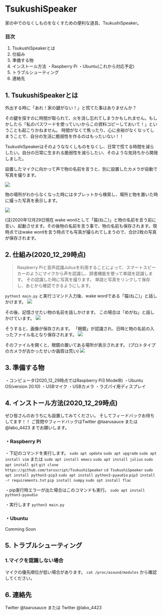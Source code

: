 
# TsukushiSpeaker
家の中でのなくしものをなくすための便利な道具、TsukushiSpeaker。

<!--
初期段階からSNS宣伝とかして、変更過程も発表する予定です。
作りたい最終形態と現在の状況を掲載します。
-->

### 目次
1. TsukushiSpeakerとは
2. 仕組み
3. 準備する物
4. インストール方法
・Raspberry Pi
・Ubuntu(これから対応予定)
5. トラブルシューティング
6. 連絡先

## 1. TsukushiSpeakerとは
<!-- 
全体像としてはこんな感じで作りたいんです。
理由としてはこうゆう感じです。
-->

外出する時に「あれ！家の鍵がない！」と慌てた事はありませんか？

その鍵を探すのに時間が取られて、火を消し忘れてしまうかもしれません。もしかしたら「私のパスワードを使っていいからこの資料コピーしておいて！」ということも起こりかねません。
時間がなくて焦ったり、心に余裕がなくなってしまうことで、自分の生活に脆弱性を作るのはもったいない！！

TsukushiSpeakerはそのようななくしものをなくし、日常で慌てる時間を減らしたい。自分の日常に生まれる脆弱性を減らしたい、そのような気持ちから開発しました。

設置したマイクに向かって声で物の名前を言うと、別に設置したカメラが自動で写真を撮ります。

![](https://i.imgur.com/krQmPin.jpg)


物の場所がわからなくなった時にはタブレットから検索し、場所と物を置いた時に撮った写真を表示します。

![](https://i.imgur.com/fZJIyFg.jpg)


(注)2020年12月29日現在
wake wordとして「猫(ねこ)」と物の名前を言う前に言い、起動させます。その後物の名前を言う事で、物の名前も保存されます。現時点ではwake wordを言う時点でも写真が撮られてしまうので、合計2枚の写真が保存されます。

## 2. 仕組み(2020_12_29時点)
<!-- もっと技術説明を深くした方が良いかな... -->
> Raspberry Piと音声認識Juliusを利用することによって、スマートスピーカーのようにマイクから声を認識し、辞書機能を使って単語を認識します。
> その認識した時に写真を撮ります。
> 単語と写真をリンクして保存し、あとから確認できるようにします。

`python3 main.py`
と実行コマンド入力後、wake wordである「猫(ねこ)」と話しかけます。
![](https://i.imgur.com/uJvn5HA.jpg)

その後、記憶させたい物の名前を話しかけます。
この場合は「めがね」と話しかけています。
![](https://i.imgur.com/bR03jFY.jpg)

そうすると、画像が保存されます。
「眼鏡」が認識され、日時と物の名前の入ったファイル名となり保存されます。
![](https://i.imgur.com/N8RGk1m.jpg)

そのファイルを開くと、眼鏡の置いてある場所が表示されます。
(プロトタイプのカメラが古かったせいか画質は荒い)
![](https://i.imgur.com/2xnaUyY.jpg)


## 3. 準備する物
・コンピュータ(2020_12_29時点ではRaspberry Pi3 ModelB)
・Ubuntu OS(version 20.10)
・USBマイク
・USBカメラ
・ラズパイ用ディスプレイ

## 4. インストール方法(2020_12_29時点)
ぜひ皆さんのおうちにも設置してみてください。
そしてフィードバックお待ちしてます！！
ご質問やフィードバックはTwitter @taarusauce または @labo_4423 までお願いします。

### ・Raspberry Pi
・下記のコマンドを実行します。
`sudo apt update`
`sudo apt upgrade`
`sudo apt install vim` または `sudo apt install emacs`
`sudo apt install julius`
`sudo apt install git`
`git clone https://github.com/taruscript/TsukushiSpeaker`
`cd TsukushiSpeaker`
`sudo apt install python3-pip3`
`sudo apt install python3-pyaudio`
`pip3 install -r requirements.txt`
`pip install numpy`
`sudo spt install flac`

<!-- 下記のセットアップしたものをこのディレクトリに配置する。
https://qiita.com/fishkiller/items/dfd1b13a4380c6aa6322 -->

・pip実行時エラーが出た場合はこのコマンドも実行。
`sudo apt install python3-pyaudio`

・実行します
`python3 main.py`


### ・Ubuntu
Comming Soon

## 5. トラブルシューティング
### 1.マイクを認識しない場合
マイクの優先順位が低い場合があります。
`cat /proc/asound/modules` から確認してください。
### 

## 6. 連絡先
Twitter @taarusauce
または
Twitter @labo_4423
